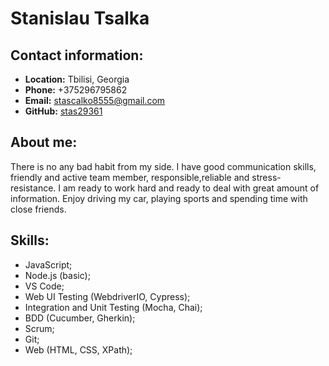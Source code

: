 # Stanislau Tsalka
## Contact information:
* **Location:** Tbilisi, Georgia
* **Phone:** +375296795862
* **Email:** stascalko8555@gmail.com
* **GitHub:** [stas29361](https://github.com/stas29361)
## About me:
There is no any bad habit from my side. I have good communication skills, friendly and active team member, responsible,reliable and stress-resistance. I am ready to work hard and ready to deal with great amount of information. Enjoy driving my car, playing sports and spending time with close friends.
## Skills:
* JavaScript;
* Node.js (basic);
* VS Code;
* Web UI Testing (WebdriverIO, Cypress);
* Integration and Unit Testing (Mocha, Chai);
* BDD (Cucumber, Gherkin);
* Scrum;
* Git;
* Web (HTML, CSS, XPath);